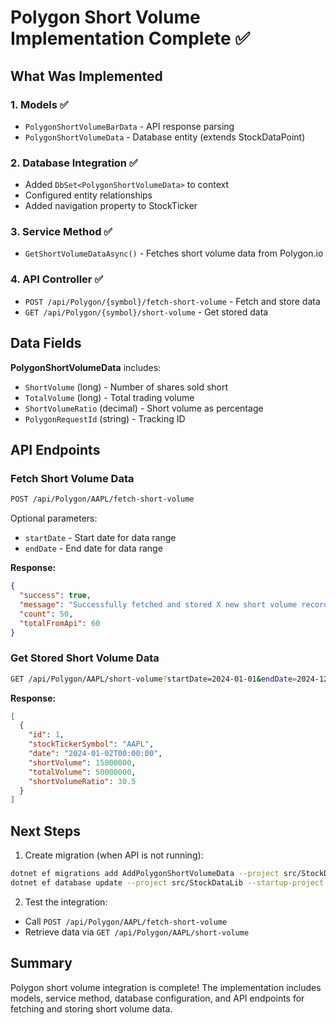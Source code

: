 # Polygon Short Volume Implementation Complete ✅

## What Was Implemented

### 1. **Models** ✅
- `PolygonShortVolumeBarData` - API response parsing
- `PolygonShortVolumeData` - Database entity (extends StockDataPoint)

### 2. **Database Integration** ✅
- Added `DbSet<PolygonShortVolumeData>` to context
- Configured entity relationships
- Added navigation property to StockTicker

### 3. **Service Method** ✅
- `GetShortVolumeDataAsync()` - Fetches short volume data from Polygon.io

### 4. **API Controller** ✅
- `POST /api/Polygon/{symbol}/fetch-short-volume` - Fetch and store data
- `GET /api/Polygon/{symbol}/short-volume` - Get stored data

## Data Fields

**PolygonShortVolumeData** includes:
- `ShortVolume` (long) - Number of shares sold short
- `TotalVolume` (long) - Total trading volume
- `ShortVolumeRatio` (decimal) - Short volume as percentage
- `PolygonRequestId` (string) - Tracking ID

## API Endpoints

### Fetch Short Volume Data
```bash
POST /api/Polygon/AAPL/fetch-short-volume
```

Optional parameters:
- `startDate` - Start date for data range
- `endDate` - End date for data range

**Response:**
```json
{
  "success": true,
  "message": "Successfully fetched and stored X new short volume records",
  "count": 50,
  "totalFromApi": 60
}
```

### Get Stored Short Volume Data
```bash
GET /api/Polygon/AAPL/short-volume?startDate=2024-01-01&endDate=2024-12-31
```

**Response:**
```json
[
  {
    "id": 1,
    "stockTickerSymbol": "AAPL",
    "date": "2024-01-02T00:00:00",
    "shortVolume": 15000000,
    "totalVolume": 50000000,
    "shortVolumeRatio": 30.5
  }
]
```

## Next Steps

1. Create migration (when API is not running):
```bash
dotnet ef migrations add AddPolygonShortVolumeData --project src/StockDataLib --startup-project src/StockDataApi
dotnet ef database update --project src/StockDataLib --startup-project src/StockDataApi
```

2. Test the integration:
- Call `POST /api/Polygon/AAPL/fetch-short-volume`
- Retrieve data via `GET /api/Polygon/AAPL/short-volume`

## Summary

Polygon short volume integration is complete! The implementation includes models, service method, database configuration, and API endpoints for fetching and storing short volume data.
